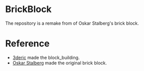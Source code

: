 # BrickBlock

The repository is a remake from of Oskar Stalberg's brick block. 

# Reference

* [3deric](https://github.com/3deric/block_building) made the block_building.
* [Oskar Stalberg](http://oskarstalberg.com/game/house/index.html) made the original brick block.
